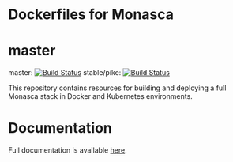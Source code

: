 # Dockerfiles for Monasca
# master
master: [![Build Status](https://travis-ci.org/Brandstetter/monasca-docker.svg?branch=master)](https://travis-ci.org/Brandstetter/monasca-docker)
stable/pike: [![Build Status](https://travis-ci.org/Brandstetter/monasca-docker.svg?branch=stable/pike)](https://travis-ci.org/Brandstetter/monasca-docker)

This repository contains resources for building and deploying a full Monasca
stack in Docker and Kubernetes environments.

# Documentation

Full documentation is available [here](docs/README.md).
